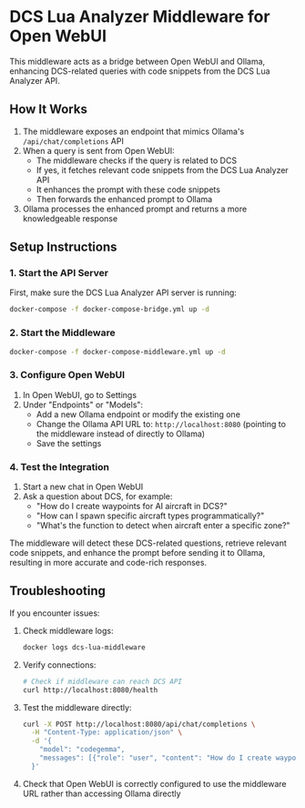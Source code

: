 # DCS Lua Analyzer Middleware for Open WebUI

This middleware acts as a bridge between Open WebUI and Ollama, enhancing DCS-related queries with code snippets from the DCS Lua Analyzer API.

## How It Works

1. The middleware exposes an endpoint that mimics Ollama's `/api/chat/completions` API
2. When a query is sent from Open WebUI:
   - The middleware checks if the query is related to DCS
   - If yes, it fetches relevant code snippets from the DCS Lua Analyzer API
   - It enhances the prompt with these code snippets
   - Then forwards the enhanced prompt to Ollama
3. Ollama processes the enhanced prompt and returns a more knowledgeable response

## Setup Instructions

### 1. Start the API Server

First, make sure the DCS Lua Analyzer API server is running:

```bash
docker-compose -f docker-compose-bridge.yml up -d
```

### 2. Start the Middleware

```bash
docker-compose -f docker-compose-middleware.yml up -d
```

### 3. Configure Open WebUI

1. In Open WebUI, go to Settings
2. Under "Endpoints" or "Models":
   - Add a new Ollama endpoint or modify the existing one
   - Change the Ollama API URL to: `http://localhost:8080` (pointing to the middleware instead of directly to Ollama)
   - Save the settings

### 4. Test the Integration

1. Start a new chat in Open WebUI
2. Ask a question about DCS, for example:
   - "How do I create waypoints for AI aircraft in DCS?"
   - "How can I spawn specific aircraft types programmatically?"
   - "What's the function to detect when aircraft enter a specific zone?"

The middleware will detect these DCS-related questions, retrieve relevant code snippets, and enhance the prompt before sending it to Ollama, resulting in more accurate and code-rich responses.

## Troubleshooting

If you encounter issues:

1. Check middleware logs:
   ```bash
   docker logs dcs-lua-middleware
   ```

2. Verify connections:
   ```bash
   # Check if middleware can reach DCS API
   curl http://localhost:8080/health
   ```

3. Test the middleware directly:
   ```bash
   curl -X POST http://localhost:8080/api/chat/completions \
     -H "Content-Type: application/json" \
     -d '{
       "model": "codegemma",
       "messages": [{"role": "user", "content": "How do I create waypoints in DCS?"}]
     }'
   ```

4. Check that Open WebUI is correctly configured to use the middleware URL rather than accessing Ollama directly